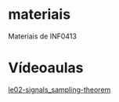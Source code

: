 # materiais
Materiais de INF0413

# Vídeoaulas
[le02-signals_sampling-theorem](https://drive.google.com/drive/folders/1C-NreyyqhZupyW9uRvSb2i5RgEBaE9XL?usp=sharing)
